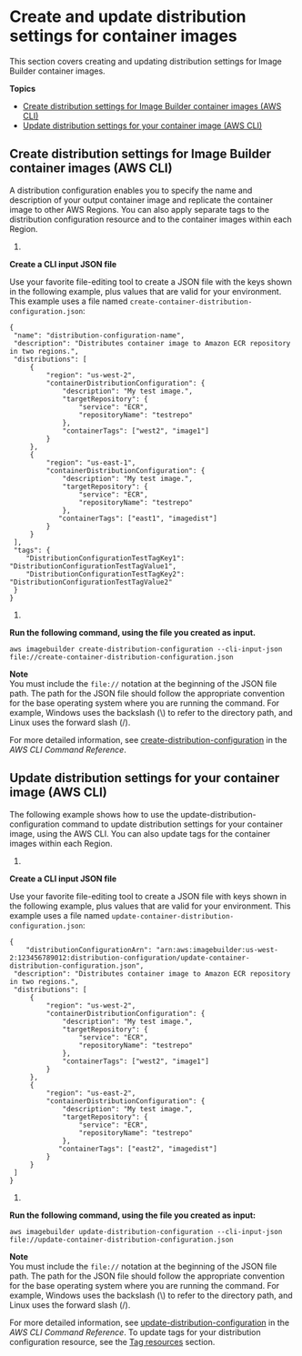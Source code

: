 # Create and update distribution settings for container images<a name="cr-upd-container-distribution-settings"></a>

This section covers creating and updating distribution settings for Image Builder container images\.

**Topics**
+ [Create distribution settings for Image Builder container images \(AWS CLI\)](#cli-create-container-distribution-configuration)
+ [Update distribution settings for your container image \(AWS CLI\)](#cli-update-container-distribution-configuration)

## Create distribution settings for Image Builder container images \(AWS CLI\)<a name="cli-create-container-distribution-configuration"></a>

A distribution configuration enables you to specify the name and description of your output container image and replicate the container image to other AWS Regions\. You can also apply separate tags to the distribution configuration resource and to the container images within each Region\.

1. 

**Create a CLI input JSON file**

   Use your favorite file\-editing tool to create a JSON file with the keys shown in the following example, plus values that are valid for your environment\. This example uses a file named `create-container-distribution-configuration.json`:

   ```
   {
   	"name": "distribution-configuration-name",
   	"description": "Distributes container image to Amazon ECR repository in two regions.",
   	"distributions": [
   	    {
   	        "region": "us-west-2",
   	        "containerDistributionConfiguration": {
   	            "description": "My test image.",
   	            "targetRepository": {
   	                "service": "ECR",
   	                "repositoryName": "testrepo"
   	            },
   	            "containerTags": ["west2", "image1"]
   	        }
   	    },
   	    {
   	        "region": "us-east-1",
   	        "containerDistributionConfiguration": {
   	            "description": "My test image.",
   	            "targetRepository": {
   	                "service": "ECR",
   	                "repositoryName": "testrepo"
   	            },
   	           "containerTags": ["east1", "imagedist"]
   	        }
   	    }
   	],
   	"tags": {
   	   "DistributionConfigurationTestTagKey1": "DistributionConfigurationTestTagValue1",
   	   "DistributionConfigurationTestTagKey2": "DistributionConfigurationTestTagValue2"
   	}
   }
   ```

1. 

**Run the following command, using the file you created as input\.**

   ```
   aws imagebuilder create-distribution-configuration --cli-input-json file://create-container-distribution-configuration.json
   ```
**Note**  
You must include the `file://` notation at the beginning of the JSON file path\.
The path for the JSON file should follow the appropriate convention for the base operating system where you are running the command\. For example, Windows uses the backslash \(\\\) to refer to the directory path, and Linux uses the forward slash \(/\)\.

   For more detailed information, see [create\-distribution\-configuration](https://docs.aws.amazon.com/cli/latest/reference/imagebuilder/create-distribution-configuration.html) in the *AWS CLI Command Reference*\.

## Update distribution settings for your container image \(AWS CLI\)<a name="cli-update-container-distribution-configuration"></a>

The following example shows how to use the update\-distribution\-configuration command to update distribution settings for your container image, using the AWS CLI\. You can also update tags for the container images within each Region\.

1. 

**Create a CLI input JSON file**

   Use your favorite file\-editing tool to create a JSON file with keys shown in the following example, plus values that are valid for your environment\. This example uses a file named `update-container-distribution-configuration.json`:

   ```
   {
       "distributionConfigurationArn": "arn:aws:imagebuilder:us-west-2:123456789012:distribution-configuration/update-container-distribution-configuration.json",
   	"description": "Distributes container image to Amazon ECR repository in two regions.",
   	"distributions": [
   	    {
   	        "region": "us-west-2",
   	        "containerDistributionConfiguration": {
   	            "description": "My test image.",
   	            "targetRepository": {
   	                "service": "ECR",
   	                "repositoryName": "testrepo"
   	            },
   	            "containerTags": ["west2", "image1"]
   	        }
   	    },
   	    {
   	        "region": "us-east-2",
   	        "containerDistributionConfiguration": {
   	            "description": "My test image.",
   	            "targetRepository": {
   	                "service": "ECR",
   	                "repositoryName": "testrepo"
   	            },
   	           "containerTags": ["east2", "imagedist"]
   	        }
   	    }
   	]
   }
   ```

1. 

**Run the following command, using the file you created as input:**

   ```
   aws imagebuilder update-distribution-configuration --cli-input-json file://update-container-distribution-configuration.json
   ```
**Note**  
You must include the `file://` notation at the beginning of the JSON file path\.
The path for the JSON file should follow the appropriate convention for the base operating system where you are running the command\. For example, Windows uses the backslash \(\\\) to refer to the directory path, and Linux uses the forward slash \(/\)\.

   For more detailed information, see [update\-distribution\-configuration](https://docs.aws.amazon.com/cli/latest/reference/imagebuilder/update-distribution-configuration.html) in the *AWS CLI Command Reference*\. To update tags for your distribution configuration resource, see the [Tag resources](tag-resources.md) section\.